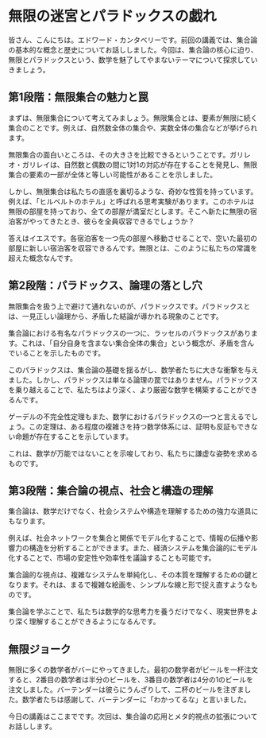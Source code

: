 # 無限の迷宮とパラドックスの戯れ

皆さん、こんにちは。エドワード・カンタベリーです。前回の講義では、集合論の基本的な概念と歴史についてお話ししました。今回は、集合論の核心に迫り、無限とパラドックスという、数学を魅了してやまないテーマについて探求していきましょう。

## 第1段階：無限集合の魅力と罠

まずは、無限集合について考えてみましょう。無限集合とは、要素が無限に続く集合のことです。例えば、自然数全体の集合や、実数全体の集合などが挙げられます。

無限集合の面白いところは、その大きさを比較できるということです。ガリレオ・ガリレイは、自然数と偶数の間に1対1の対応が存在することを発見し、無限集合の要素の一部が全体と等しい可能性があることを示しました。

しかし、無限集合は私たちの直感を裏切るような、奇妙な性質を持っています。例えば、「ヒルベルトのホテル」と呼ばれる思考実験があります。このホテルは無限の部屋を持っており、全ての部屋が満室だとします。そこへ新たに無限の宿泊客がやってきたとき、彼らを全員収容できるでしょうか？

答えはイエスです。各宿泊客を一つ先の部屋へ移動させることで、空いた最初の部屋に新しい宿泊客を収容できるんです。無限とは、このように私たちの常識を超えた概念なんです。

## 第2段階：パラドックス、論理の落とし穴

無限集合を扱う上で避けて通れないのが、パラドックスです。パラドックスとは、一見正しい論理から、矛盾した結論が導かれる現象のことです。

集合論における有名なパラドックスの一つに、ラッセルのパラドックスがあります。これは、「自分自身を含まない集合全体の集合」という概念が、矛盾を含んでいることを示したものです。

このパラドックスは、集合論の基礎を揺るがし、数学者たちに大きな衝撃を与えました。しかし、パラドックスは単なる論理の罠ではありません。パラドックスを乗り越えることで、私たちはより深く、より厳密な数学を構築することができるんです。

ゲーデルの不完全性定理もまた、数学におけるパラドックスの一つと言えるでしょう。この定理は、ある程度の複雑さを持つ数学体系には、証明も反証もできない命題が存在することを示しています。

これは、数学が万能ではないことを示唆しており、私たちに謙虚な姿勢を求めるものです。

## 第3段階：集合論の視点、社会と構造の理解

集合論は、数学だけでなく、社会システムや構造を理解するための強力な道具にもなります。

例えば、社会ネットワークを集合と関係でモデル化することで、情報の伝播や影響力の構造を分析することができます。また、経済システムを集合論的にモデル化することで、市場の安定性や効率性を議論することも可能です。

集合論的な視点は、複雑なシステムを単純化し、その本質を理解するための鍵となります。それは、まるで複雑な絵画を、シンプルな線と形で捉え直すようなものです。

集合論を学ぶことで、私たちは数学的な思考力を養うだけでなく、現実世界をより深く理解することができるようになるんです。

## 無限ジョーク

無限に多くの数学者がバーにやってきました。最初の数学者がビールを一杯注文すると、2番目の数学者は半分のビールを、3番目の数学者は4分の1のビールを注文しました。バーテンダーは彼らにうんざりして、二杯のビールを注ぎました。数学者たちは感謝して、バーテンダーに「わかってるな」と言いました。

今日の講義はここまでです。次回は、集合論の応用とメタ的視点の拡張についてお話しします。
